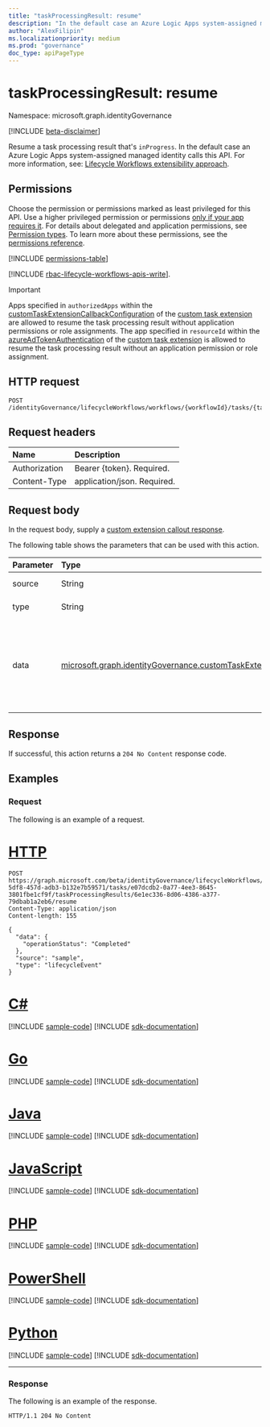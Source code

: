 ```yaml
---
title: "taskProcessingResult: resume"
description: "In the default case an Azure Logic Apps system-assigned managed identity calls this API to resume the task processing result that's in progress."
author: "AlexFilipin"
ms.localizationpriority: medium
ms.prod: "governance"
doc_type: apiPageType
---
```


# taskProcessingResult: resume

Namespace: microsoft.graph.identityGovernance

[!INCLUDE [beta-disclaimer](../../includes/beta-disclaimer.md)]

Resume a task processing result that's `inProgress`. In the default case an Azure Logic Apps system-assigned managed identity calls this API. For more information, see: [Lifecycle Workflows extensibility approach](/azure/active-directory/governance/lifecycle-workflow-extensibility).

## Permissions

Choose the permission or permissions marked as least privileged for this API. Use a higher privileged permission or permissions [only if your app requires it](/graph/permissions-overview#best-practices-for-using-microsoft-graph-permissions). For details about delegated and application permissions, see [Permission types](/graph/permissions-overview#permission-types). To learn more about these permissions, see the [permissions reference](/graph/permissions-reference).

<!-- { "blockType": "permissions", "name": "identitygovernance_taskprocessingresult_resume" } -->
[!INCLUDE [permissions-table](../includes/permissions/identitygovernance-taskprocessingresult-resume-permissions.md)]

[!INCLUDE [rbac-lifecycle-workflows-apis-write](../includes/rbac-for-apis/rbac-lifecycle-workflows-apis-write.md)].

> [!IMPORTANT]
> Apps specified in `authorizedApps` within the [customTaskExtensionCallbackConfiguration](../resources/identitygovernance-customtaskextensioncallbackconfiguration.md) of the [custom task extension](../resources/identitygovernance-customtaskextension.md) are allowed to resume the task processing result without application permissions or role assignments.
> The app specified in `resourceId` within the [azureAdTokenAuthentication](../resources/identitygovernance-customtaskextensioncallbackconfiguration.md) of the [custom task extension](../resources/identitygovernance-customtaskextension.md) is allowed to resume the task processing result without an application permission or role assignment.

## HTTP request

<!-- {
  "blockType": "ignored"
}
-->
``` http
POST /identityGovernance/lifecycleWorkflows/workflows/{workflowId}/tasks/{taskId}/taskProcessingResults/{taskProcessingResultsId}/resume
```

## Request headers

|Name|Description|
|:---|:---|
|Authorization|Bearer {token}. Required.|
|Content-Type|application/json. Required.|

## Request body

In the request body, supply a [custom extension callout response](../resources/customextensioncalloutresponse.md).

The following table shows the parameters that can be used with this action.

|Parameter|Type|Description|
|:---|:---|:---|
|source|String|The source of the `taskProcessingResult`.|
|type|String|The type of the `taskProcessingResult`.|
|data|[microsoft.graph.identityGovernance.customTaskExtensionCallbackData](../resources/identitygovernance-customtaskextensioncallbackdata.md)|The customtaskextensionCallbackData of the taskProcessingResult. The logic app returns an operation status of whether or not it successfully ran. The taskprocessingresult resumes based on how the task was designed in the workflow.  |

## Response

If successful, this action returns a `204 No Content` response code.

## Examples

### Request

The following is an example of a request.

# [HTTP](#tab/http)
<!-- {
  "blockType": "request",
  "name": "lifecycleworkflows_taskprocessingresultthis.resume"
}
-->
``` http
POST https://graph.microsoft.com/beta/identityGovernance/lifecycleWorkflows/workflows/4f36da05-5df8-457d-adb3-b132e7b59571/tasks/e07dcdb2-0a77-4ee3-8645-3801fbe1cf9f/taskProcessingResults/6e1ec336-8d06-4386-a377-79dbab1a2eb6/resume
Content-Type: application/json
Content-length: 155

{
  "data": {
    "operationStatus": "Completed"
  },
  "source": "sample",
  "type": "lifecycleEvent"
}
```

# [C#](#tab/csharp)
[!INCLUDE [sample-code](../includes/snippets/csharp/lifecycleworkflows-taskprocessingresultthisresume-csharp-snippets.md)]
[!INCLUDE [sdk-documentation](../includes/snippets/snippets-sdk-documentation-link.md)]

# [Go](#tab/go)
[!INCLUDE [sample-code](../includes/snippets/go/lifecycleworkflows-taskprocessingresultthisresume-go-snippets.md)]
[!INCLUDE [sdk-documentation](../includes/snippets/snippets-sdk-documentation-link.md)]

# [Java](#tab/java)
[!INCLUDE [sample-code](../includes/snippets/java/lifecycleworkflows-taskprocessingresultthisresume-java-snippets.md)]
[!INCLUDE [sdk-documentation](../includes/snippets/snippets-sdk-documentation-link.md)]

# [JavaScript](#tab/javascript)
[!INCLUDE [sample-code](../includes/snippets/javascript/lifecycleworkflows-taskprocessingresultthisresume-javascript-snippets.md)]
[!INCLUDE [sdk-documentation](../includes/snippets/snippets-sdk-documentation-link.md)]

# [PHP](#tab/php)
[!INCLUDE [sample-code](../includes/snippets/php/lifecycleworkflows-taskprocessingresultthisresume-php-snippets.md)]
[!INCLUDE [sdk-documentation](../includes/snippets/snippets-sdk-documentation-link.md)]

# [PowerShell](#tab/powershell)
[!INCLUDE [sample-code](../includes/snippets/powershell/lifecycleworkflows-taskprocessingresultthisresume-powershell-snippets.md)]
[!INCLUDE [sdk-documentation](../includes/snippets/snippets-sdk-documentation-link.md)]

# [Python](#tab/python)
[!INCLUDE [sample-code](../includes/snippets/python/lifecycleworkflows-taskprocessingresultthisresume-python-snippets.md)]
[!INCLUDE [sdk-documentation](../includes/snippets/snippets-sdk-documentation-link.md)]

---

### Response

The following is an example of the response.
<!-- {
  "blockType": "response",
  "truncated": true
}
-->
``` http
HTTP/1.1 204 No Content
```
